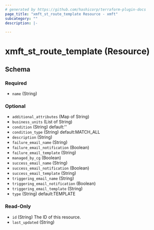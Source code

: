 ```yaml
---
# generated by https://github.com/hashicorp/terraform-plugin-docs
page_title: "xmft_st_route_template Resource - xmft"
subcategory: ""
description: |-
  
---
```


# xmft_st_route_template (Resource)





<!-- schema generated by tfplugindocs -->
## Schema

### Required

- `name` (String)

### Optional

- `additional_attributes` (Map of String)
- `business_units` (List of String)
- `condition` (String) default:''
- `condition_type` (String) default:MATCH_ALL
- `description` (String)
- `failure_email_name` (String)
- `failure_email_notification` (Boolean)
- `failure_email_template` (String)
- `managed_by_cg` (Boolean)
- `success_email_name` (String)
- `success_email_notification` (Boolean)
- `success_email_template` (String)
- `triggering_email_name` (String)
- `triggering_email_notification` (Boolean)
- `triggering_email_template` (String)
- `type` (String) default:TEMPLATE

### Read-Only

- `id` (String) The ID of this resource.
- `last_updated` (String)
